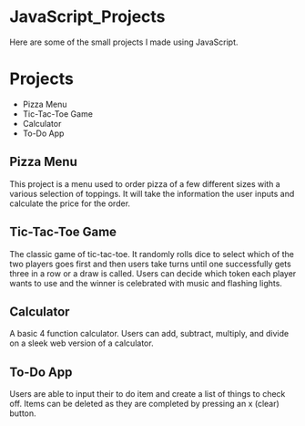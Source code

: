 # JavaScript_Projects
Here are some of the small projects I made using JavaScript.

<h1>Projects</h1>
<ul>
    <li>Pizza Menu</li>
    <li>Tic-Tac-Toe Game</li>
    <li>Calculator</li>
    <li>To-Do App</li>
</ul>

<h2>Pizza Menu</h2>
<p>This project is a menu used to order pizza of a few different sizes with a various selection of toppings. It will take the information the user inputs and calculate the price for the order.</p>

<h2>Tic-Tac-Toe Game</h2>
<p>The classic game of tic-tac-toe. It randomly rolls dice to select which of the two players goes first and then users take turns until one successfully gets three in a row or a draw is called. Users can decide which token each player wants to use and the winner is celebrated with music and flashing lights.</p>

<h2>Calculator</h2>
<p>A basic 4 function calculator. Users can add, subtract, multiply, and divide on a sleek web version of a calculator.</p>

<h2>To-Do App</h2>
<p>Users are able to input their to do item and create a list of things to check off. Items can be deleted as they are completed by pressing an x (clear) button.</p>